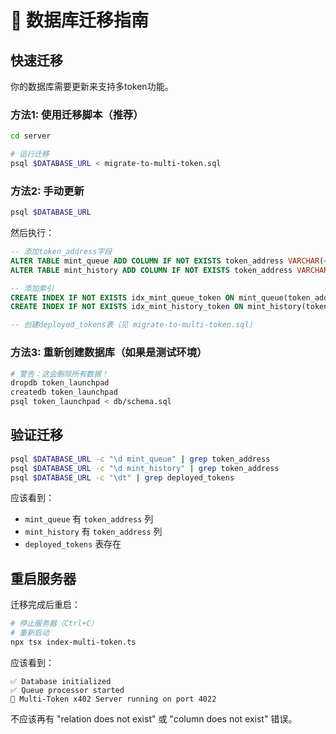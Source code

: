 # 🔧 数据库迁移指南

## 快速迁移

你的数据库需要更新来支持多token功能。

### 方法1: 使用迁移脚本（推荐）

```bash
cd server

# 运行迁移
psql $DATABASE_URL < migrate-to-multi-token.sql
```

### 方法2: 手动更新

```bash
psql $DATABASE_URL
```

然后执行：

```sql
-- 添加token_address字段
ALTER TABLE mint_queue ADD COLUMN IF NOT EXISTS token_address VARCHAR(42);
ALTER TABLE mint_history ADD COLUMN IF NOT EXISTS token_address VARCHAR(42);

-- 添加索引
CREATE INDEX IF NOT EXISTS idx_mint_queue_token ON mint_queue(token_address);
CREATE INDEX IF NOT EXISTS idx_mint_history_token ON mint_history(token_address);

-- 创建deployed_tokens表（见 migrate-to-multi-token.sql）
```

### 方法3: 重新创建数据库（如果是测试环境）

```bash
# 警告：这会删除所有数据！
dropdb token_launchpad
createdb token_launchpad
psql token_launchpad < db/schema.sql
```

## 验证迁移

```bash
psql $DATABASE_URL -c "\d mint_queue" | grep token_address
psql $DATABASE_URL -c "\d mint_history" | grep token_address
psql $DATABASE_URL -c "\dt" | grep deployed_tokens
```

应该看到：
- `mint_queue` 有 `token_address` 列
- `mint_history` 有 `token_address` 列
- `deployed_tokens` 表存在

## 重启服务器

迁移完成后重启：

```bash
# 停止服务器（Ctrl+C）
# 重新启动
npx tsx index-multi-token.ts
```

应该看到：
```
✅ Database initialized
✅ Queue processor started
🚀 Multi-Token x402 Server running on port 4022
```

不应该再有 "relation does not exist" 或 "column does not exist" 错误。

